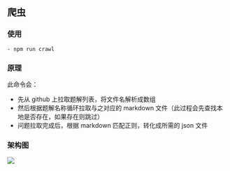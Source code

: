 ## 爬虫

### 使用

```
- npm run crawl
```

### 原理

此命令会：

- 先从 github 上拉取题解列表，将文件名解析成数组
- 然后根据题解名称循环拉取与之对应的 markdown 文件（此过程会先查找本地是否存在，如果存在则跳过）
- 问题拉取完成后，根据 markdown 匹配正则，转化成所需的 json 文件

### 架构图

![](https://p.ipic.vip/y8729i.jpg)
